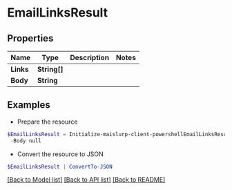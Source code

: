 # EmailLinksResult
## Properties

Name | Type | Description | Notes
------------ | ------------- | ------------- | -------------
**Links** | **String[]** |  | 
**Body** | **String** |  | 

## Examples

- Prepare the resource
```powershell
$EmailLinksResult = Initialize-maislurp-client-powershellEmailLinksResult  -Links null `
 -Body null
```

- Convert the resource to JSON
```powershell
$EmailLinksResult | ConvertTo-JSON
```

[[Back to Model list]](../README#documentation-for-models) [[Back to API list]](../README#documentation-for-api-endpoints) [[Back to README]](../README)

